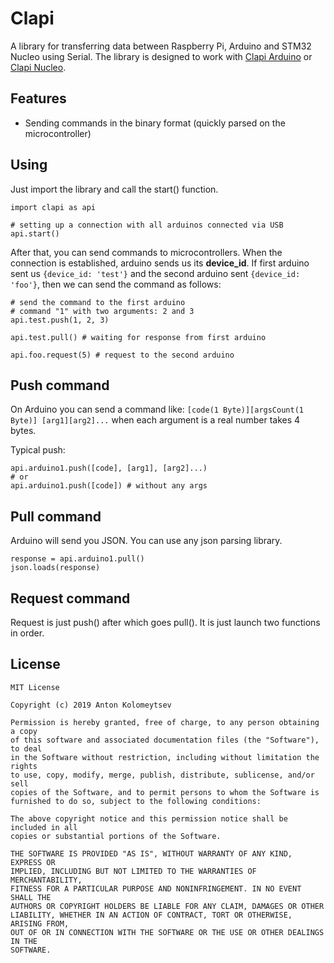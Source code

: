 # Clapi

A library for transferring data between Raspberry Pi, Arduino and STM32 Nucleo using Serial. The library is designed to work with [Clapi Arduino](https://github.com/tonykolomeytsev/kekmech-clapi-arduino) or [Clapi Nucleo](https://github.com/tonykolomeytsev/kekmech-clapi-nucleo).

## Features

* Sending commands in the binary format (quickly parsed on the microcontroller)

## Using

Just import the library and call the start() function.

```
import clapi as api

# setting up a connection with all arduinos connected via USB
api.start()
```

After that, you can send commands to microcontrollers. When the connection is established, arduino sends us its **device_id**. If first arduino sent us ```{device_id: 'test'}``` and the second arduino sent ```{device_id: 'foo'}```, then we can send the command as follows:

```
# send the command to the first arduino
# command "1" with two arguments: 2 and 3 
api.test.push(1, 2, 3)

api.test.pull() # waiting for response from first arduino

api.foo.request(5) # request to the second arduino
```

## Push command

On Arduino you can send a command like: ```[code(1 Byte)][argsCount(1 Byte)] [arg1][arg2]...``` when each argument is a real number takes 4 bytes.

Typical push:
```
api.arduino1.push([code], [arg1], [arg2]...)
# or
api.arduino1.push([code]) # without any args
```

## Pull command

Arduino will send you JSON. You can use any json parsing library.

```
response = api.arduino1.pull()
json.loads(response)
```

## Request command

Request is just push() after which goes pull(). It is just launch two functions in order.

## License

```
MIT License

Copyright (c) 2019 Anton Kolomeytsev

Permission is hereby granted, free of charge, to any person obtaining a copy
of this software and associated documentation files (the "Software"), to deal
in the Software without restriction, including without limitation the rights
to use, copy, modify, merge, publish, distribute, sublicense, and/or sell
copies of the Software, and to permit persons to whom the Software is
furnished to do so, subject to the following conditions:

The above copyright notice and this permission notice shall be included in all
copies or substantial portions of the Software.

THE SOFTWARE IS PROVIDED "AS IS", WITHOUT WARRANTY OF ANY KIND, EXPRESS OR
IMPLIED, INCLUDING BUT NOT LIMITED TO THE WARRANTIES OF MERCHANTABILITY,
FITNESS FOR A PARTICULAR PURPOSE AND NONINFRINGEMENT. IN NO EVENT SHALL THE
AUTHORS OR COPYRIGHT HOLDERS BE LIABLE FOR ANY CLAIM, DAMAGES OR OTHER
LIABILITY, WHETHER IN AN ACTION OF CONTRACT, TORT OR OTHERWISE, ARISING FROM,
OUT OF OR IN CONNECTION WITH THE SOFTWARE OR THE USE OR OTHER DEALINGS IN THE
SOFTWARE.
```